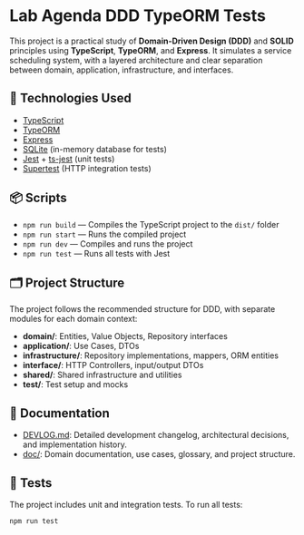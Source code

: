 # Lab Agenda DDD TypeORM Tests

This project is a practical study of **Domain-Driven Design (DDD)** and **SOLID** principles using **TypeScript**, **TypeORM**, and **Express**. It simulates a service scheduling system, with a layered architecture and clear separation between domain, application, infrastructure, and interfaces.

## 🚀 Technologies Used

- [TypeScript](https://www.typescriptlang.org/)
- [TypeORM](https://typeorm.io/)
- [Express](https://expressjs.com/)
- [SQLite](https://www.sqlite.org/index.html) (in-memory database for tests)
- [Jest](https://jestjs.io/) + [ts-jest](https://kulshekhar.github.io/ts-jest/) (unit tests)
- [Supertest](https://github.com/ladjs/supertest) (HTTP integration tests)

## 📦 Scripts

- `npm run build` — Compiles the TypeScript project to the `dist/` folder
- `npm run start` — Runs the compiled project
- `npm run dev` — Compiles and runs the project
- `npm run test` — Runs all tests with Jest

## 🗂️ Project Structure

The project follows the recommended structure for DDD, with separate modules for each domain context:

- **domain/**: Entities, Value Objects, Repository interfaces
- **application/**: Use Cases, DTOs
- **infrastructure/**: Repository implementations, mappers, ORM entities
- **interface/**: HTTP Controllers, input/output DTOs
- **shared/**: Shared infrastructure and utilities
- **test/**: Test setup and mocks

## 📖 Documentation

- [DEVLOG.md](DEVLOG.md): Detailed development changelog, architectural decisions, and implementation history.
- [doc/](doc/): Domain documentation, use cases, glossary, and project structure.

## 🧪 Tests

The project includes unit and integration tests. To run all tests:

```sh
npm run test
```
